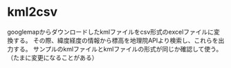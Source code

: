 # kml2csv
googlemapからダウンロードしたkmlファイルをcsv形式のexcelファイルに変換する。
その際、緯度経度の情報から標高を地理院APIより検索し、これらを出力する。
サンプルのkmlファイルとkmlファイルの形式が同じか確認して使う。（たまに変更になることがある）
